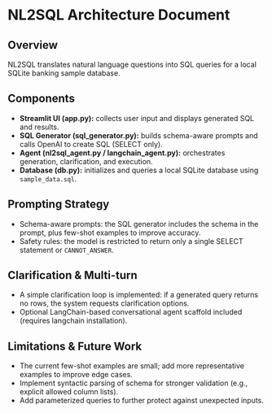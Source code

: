 
# NL2SQL Architecture Document

## Overview
NL2SQL translates natural language questions into SQL queries for a local SQLite banking sample database.

## Components
- **Streamlit UI (app.py):** collects user input and displays generated SQL and results.
- **SQL Generator (sql_generator.py):** builds schema-aware prompts and calls OpenAI to create SQL (SELECT only).
- **Agent (nl2sql_agent.py / langchain_agent.py):** orchestrates generation, clarification, and execution.
- **Database (db.py):** initializes and queries a local SQLite database using `sample_data.sql`.

## Prompting Strategy
- Schema-aware prompts: the SQL generator includes the schema in the prompt, plus few-shot examples to improve accuracy.
- Safety rules: the model is restricted to return only a single SELECT statement or `CANNOT_ANSWER`.

## Clarification & Multi-turn
- A simple clarification loop is implemented: if a generated query returns no rows, the system requests clarification options.
- Optional LangChain-based conversational agent scaffold included (requires langchain installation).

## Limitations & Future Work
- The current few-shot examples are small; add more representative examples to improve edge cases.
- Implement syntactic parsing of schema for stronger validation (e.g., explicit allowed column lists).
- Add parameterized queries to further protect against unexpected inputs.
